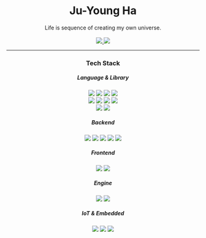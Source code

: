 <div align="center">
    <h1>Ju-Young Ha</h1>
</div>


<div align="center">
    Life is sequence of creating my own universe.
    <br/><br/>
    <a href="mailto:rwolf2048@gmail.com?subject=Hello There.">
        <img src="https://img.shields.io/badge/Gmail-EA4335?style=for-the-badge&logo=Gmail&logoColor=white"/>
    </a>
    <a href="https://blonix.dev">
        <img src="https://img.shields.io/badge/Homepage-A81D33?style=for-the-badge&logo=Debian&logoColor=white"/>
    </a>
</div>

------------

<div align="center">
    <h3>Tech Stack</h3>
</div>

<div align="center">
    <h5>Language & Library</h5>
    <img src="https://img.shields.io/badge/Python-3776AB?style=flat-square&logo=Python&logoColor=white"/>
    <img src="https://img.shields.io/badge/C-A8B9CC?style=flat-square&logo=C&logoColor=white"/>
    <img src="https://img.shields.io/badge/C++-00599C?style=flat-square&logo=C%2B%2B&logoColor=white"/>
    <img src="https://img.shields.io/badge/C%23-239120?style=flat-square&logo=CSharp&logoColor=white"/>
    <br/>
    <img src="https://img.shields.io/badge/Tensorflow-FF6F00?style=flat-square&logo=Tensorflow&logoColor=white"/>
    <img src="https://img.shields.io/badge/Pytorch-EE4C2C?style=flat-square&logo=Pytorch&logoColor=white"/>
    <img src="https://img.shields.io/badge/LightGBM-459D5B?style=flat-square"/>
    <img src="https://img.shields.io/badge/OpenCV-5C3EE8?style=flat-square&logo=OpenCV&logoColor=white"/>
    <br/>
    <img src="https://img.shields.io/badge/Gym-0081A5?style=flat-square&logo=OpenAIGym&logoColor=white"/>
    <img src="https://img.shields.io/badge/ML Agent-FFFFFF?style=flat-square"/>
</div>

<div align="center">
    <h5>Backend</h5>
    <img src="https://img.shields.io/badge/GCP-4285F4?style=flat-square&logo=GoogleCloud&logoColor=white"/>
    <img src="https://img.shields.io/badge/Flask-000000?style=flat-square&logo=Flask&logoColor=white"/>
    <img src="https://img.shields.io/badge/PHP-777BB4?style=flat-square&logo=php&logoColor=white"/>
    <img src="https://img.shields.io/badge/nginx-009639?style=flat-square&logo=nginx&logoColor=white"/>
    <img src="https://img.shields.io/badge/Mysql-4479A1?style=flat-square&logo=Mysql&logoColor=white"/>
</div>

<div align="center">
    <h5>Frontend</h5>
    <img src="https://img.shields.io/badge/JavaScript-F2B740?style=flat-square&logo=JavaScript&logoColor=white"/>
    <img src="https://img.shields.io/badge/Vue.js-4FC08D?style=flat-square&logo=Vue.js&logoColor=white"/>
</div>

<div align="center">
    <h5>Engine</h5>
    <img src="https://img.shields.io/badge/Unity-FFFFFF?style=flat-square&logo=Unity&logoColor=black"/>
    <img src="https://img.shields.io/badge/Unreal-0E1128?style=flat-square&logo=UnrealEngine&logoColor=white"/>
</div>

<div align="center">
    <h5>IoT & Embedded</h5>
    <img src="https://img.shields.io/badge/Creo CAD-309549?style=flat-square"/>
    <img src="https://img.shields.io/badge/AVR-00599C?style=flat-square"/>
    <img src="https://img.shields.io/badge/stm32-03234B?style=flat-square&logo=STMicroelectronics&logoColor=white"/>
</div>
